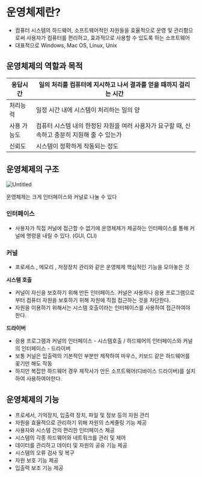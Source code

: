# 운영체제란?

- 컴퓨터 시스템의 하드웨어, 소프트웨어적인 자원들을 효율적으로 운영 및 관리함으로써 사용자가 컴퓨터를 편리하고, 효과적으로 사용할 수 있도록 하는 소프트웨어
- 대표적으로 Windows, Mac OS, Linux, Unix

## 운영체제의 역할과 목적

| 응답시간 | 일의 처리를 컴퓨터에 지시하고 나서 결과를 얻을 때까지 걸리는 시간 |
| --- | --- |
| 처리능력 | 일정 시간 내에 시스템이 처리하는 일의 양 |
| 사용 가능도 | 컴퓨터 시스템 내의 한정된 자원을 여러 사용자가 요구할 때, 신속하고 충분히 지원해 줄 수 있는가 |
| 신뢰도 | 시스템이 정확하게 작동되는 정도 |

## 운영체제의 구조

![Untitled](https://s3.us-west-2.amazonaws.com/secure.notion-static.com/d2a633bc-4f9d-496d-a664-96f1b5c7623e/Untitled.png?X-Amz-Algorithm=AWS4-HMAC-SHA256&X-Amz-Content-Sha256=UNSIGNED-PAYLOAD&X-Amz-Credential=AKIAT73L2G45EIPT3X45%2F20220915%2Fus-west-2%2Fs3%2Faws4_request&X-Amz-Date=20220915T141041Z&X-Amz-Expires=86400&X-Amz-Signature=6e40a13704ce2e6f9974672f8ee73ba9a5a05faef6f50f8d9c13bdc513c6016c&X-Amz-SignedHeaders=host&response-content-disposition=filename%20%3D%22Untitled.png%22&x-id=GetObject)

운영체제는 크게 인터페이스와 커널로 나눌 수 있다

### 인터페이스

- 사용자가 직접 커널에 접근할 수 없기에 운영체제가 제공하는 인터페이스를 통해 커널에 명령을 내릴 수 있다. (GUI, CLI)

### 커널

- 프로세스 , 메모리 , 저장장치 관리와 같은 운영체제 핵심적인 기능을 모아놓은 것

**시스템 호출**

- 커널이 자신을 보호하기 위해 만든 인터페이스. 커널은 사용자나 응용 프로그램으로부터 컴퓨터 자원을 보호하기 위해 자원에 직접 접근하는 것을 차단한다.
- 자원을 이용하기 위해서는 시스템 호출이라는 인터페이스를 사용하여 접근하여야 한다.

**드라이버**

- 응용 프로그램과 커널의 인터페이스 - 시스템호출 / 하드웨어의 인터페이스와 커널의 인터페이스 - 드라이버
- 보통 커널은 입출력의 기본적인 부분만 제작하여 마우스, 키보드 같은 하드웨어를 꽂기만 해도 작동
- 하지만 복잡한 하드웨어 경우 제작사가 만든 소프트웨어(디바이스 드라이버)를 설치하여 사용하여야한다.

## 운영체제의 기능

- 프로세서, 기억장치, 입출력 장치, 파일 및 정보 등의 자원 관리
- 자원을 효율적으로 관리하기 위해 자원의 스케줄링 기능 제공
- 사용자와 시스템 간의 편리한 인터페이스 제공
- 시스템의 각종 하드웨어와 네트워크를 관리 및 제어
- 데이터를 관리하고 데이터 및 자원의 공유 기능 제공
- 시스템의 오류 검사 및 복구
- 자원 보호 기능 제공
- 입출력 보조 기능 제공